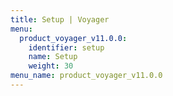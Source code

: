```yaml
---
title: Setup | Voyager
menu:
  product_voyager_v11.0.0:
    identifier: setup
    name: Setup
    weight: 30
menu_name: product_voyager_v11.0.0
---
```


